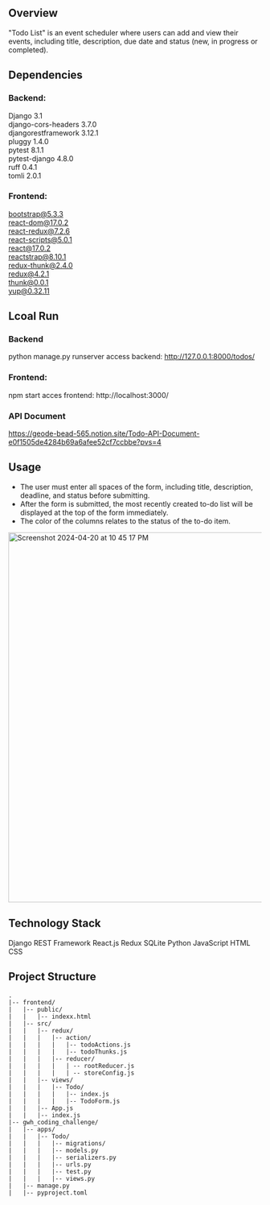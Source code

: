 ## Overview

"Todo List" is an event scheduler where users can add and view their events, including title, description, due date and status (new, in progress or completed).

## Dependencies

### Backend: 
Django              3.1  
django-cors-headers 3.7.0  
djangorestframework 3.12.1   
pluggy              1.4.0  
pytest              8.1.1  
pytest-django       4.8.0   
ruff                0.4.1  
tomli               2.0.1  

### Frontend:
bootstrap@5.3.3  
react-dom@17.0.2  
react-redux@7.2.6  
react-scripts@5.0.1  
react@17.0.2  
reactstrap@8.10.1  
redux-thunk@2.4.0  
redux@4.2.1  
thunk@0.0.1  
yup@0.32.11  

## Lcoal Run
### Backend
python manage.py runserver
access backend: http://127.0.0.1:8000/todos/

### Frontend:
npm start
acces frontend: http://localhost:3000/

### API Document
https://geode-bead-565.notion.site/Todo-API-Document-e0f1505de4284b69a6afee52cf7ccbbe?pvs=4

## Usage
+ The user must enter all spaces of the form, including title, description, deadline, and status before submitting.
+ After the form is submitted, the most recently created to-do list will be displayed at the top of the form immediately.
+ The color of the columns relates to the status of the to-do item.
<img width="735" alt="Screenshot 2024-04-20 at 10 45 17 PM" src="https://github.com/cindyke124/gwh_coding_challenge/assets/152237584/42c0e4b2-3e8c-4d2c-9324-07f3f42fe42f">


## Technology Stack
Django REST Framework
React.js
Redux
SQLite
Python
JavaScript
HTML
CSS

## Project Structure
```
.  
|-- frontend/  
|   |-- public/  
|   |   |-- indexx.html  
|   |-- src/  
|   |   |-- redux/  
|   |   |   |-- action/ 
|   |   |   |   |-- todoActions.js
|   |   |   |   |-- todoThunks.js
|   |   |   |-- reducer/
|   |   |   |   | -- rootReducer.js
|   |   |   |   | -- storeConfig.js
|   |   |-- views/
|   |   |   |-- Todo/
|   |   |   |   |-- index.js
|   |   |   |   |-- TodoForm.js
|   |   |-- App.js
|   |   |-- index.js
|-- gwh_coding_challenge/
|   |-- apps/
|   |   |-- Todo/
|   |   |   |-- migrations/
|   |   |   |-- models.py
|   |   |   |-- serializers.py
|   |   |   |-- urls.py 
|   |   |   |-- test.py
|   |   |   |-- views.py                    
|   |-- manage.py
|   |-- pyproject.toml

```

